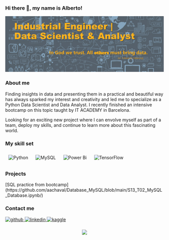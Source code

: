 <h3 align="left">Hi there 👋, my name is Alberto!</h3>

<img src="https://github.com/aachaval/aachaval/blob/main/banner.png" width="1000"/>

<h3 align="left">About me</h3> 
Finding insights in data and presenting them in a practical and beautiful way has always sparked my interest and creativity and led me to specialize as a Python Data Scientist and Data Analyst. I recently finished an intensive bootcamp on this topic taught by IT ACADEMY in Barcelona.

Looking for an exciting new project where I can envolve myself as part of a team, deploy my skills, and continue to learn more about this fascinating world.

<h3 align="left">My skill set</h3> 

<div align="left">  
<img style="margin: 10px" src="https://profilinator.rishav.dev/skills-assets/python-original.svg" alt="Python" height="50" />  
<img style="margin: 10px" src="https://profilinator.rishav.dev/skills-assets/mysql-original-wordmark.svg" alt="MySQL" height="50" />  
<img style="margin: 10px" src="https://profilinator.rishav.dev/skills-assets/powerbi.png" alt="Power Bi" height="50" />  
<img style="margin: 10px" src="https://profilinator.rishav.dev/skills-assets/tensorflow-icon.svg" alt="TensorFlow" height="50" />  
</div>

<h3 align="left">Projects</h3>
[SQL practice from bootcamp](https://github.com/aachaval/Database_MySQL/blob/main/S13_T02_MySQL_Database.ipynb/)

<h3 align="left">Contact me</h3>
<div align="left">
<a href="https://github.com/aachaval" target="_blank">
<img src=https://img.shields.io/badge/github-%2324292e.svg?&style=for-the-badge&logo=github&logoColor=white alt=github style="margin-bottom: 5px;" />
</a>
<a href="https://linkedin.com/in/albertoachaval" target="_blank">
<img src=https://img.shields.io/badge/linkedin-%231E77B5.svg?&style=for-the-badge&logo=linkedin&logoColor=white alt=linkedin style="margin-bottom: 5px;" />
</a>
<a href="https://www.kaggle.com/albertoar" target="_blank">
<img src=https://img.shields.io/badge/kaggle-%2344BAE8.svg?&style=for-the-badge&logo=kaggle&logoColor=white alt=kaggle style="margin-bottom: 5px;" />
</a>  
</div>  

<br/>  

<div align="center">
<img src="https://komarev.com/ghpvc/?username=aachaval&&style=flat-square" align="center" />
</div>  
